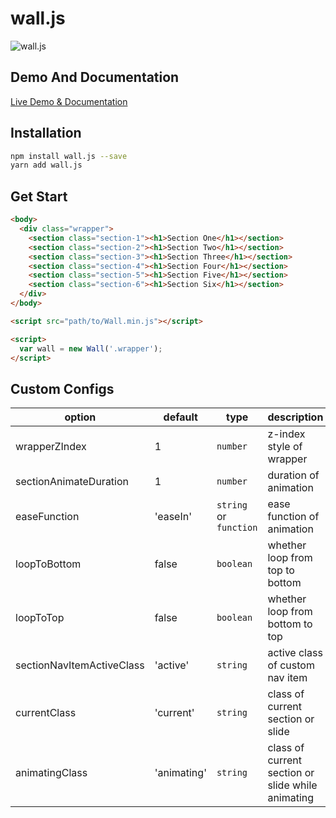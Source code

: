 # wall.js

![wall.js](https://raw.githubusercontent.com/nichenqin1001/wall.js/master/asserts/wall.png)

## Demo And Documentation

[Live Demo & Documentation](http://nichenqin.com/wall.js)

## Installation

```bash
npm install wall.js --save
yarn add wall.js
```

## Get Start

```html
<body>
  <div class="wrapper">
    <section class="section-1"><h1>Section One</h1></section>
    <section class="section-2"><h1>Section Two</h1></section>
    <section class="section-3"><h1>Section Three</h1></section>
    <section class="section-4"><h1>Section Four</h1></section>
    <section class="section-5"><h1>Section Five</h1></section>
    <section class="section-6"><h1>Section Six</h1></section>
  </div>
</body>

<script src="path/to/Wall.min.js"></script>

<script>
  var wall = new Wall('.wrapper');
</script>
```

## Custom Configs

option | default | type | description
------ | ------- | ---- | -----------
wrapperZIndex | 1 | `number` | z-index style of wrapper
sectionAnimateDuration | 1 | `number` | duration of animation
easeFunction | 'easeIn' | `string` or `function` | ease function of animation
loopToBottom | false | `boolean` | whether loop from top to bottom
loopToTop | false | `boolean` | whether loop from  bottom to top
sectionNavItemActiveClass | 'active' | `string` | active class of custom nav item
currentClass | 'current' | `string` | class of current section or slide
animatingClass | 'animating' | `string` | class of current section or slide while animating
